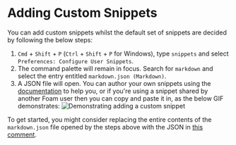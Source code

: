 # Adding Custom Snippets

You can add custom snippets whilst the default set of snippets are decided by following the below steps:

1. `Cmd` + `Shift` + `P` (`Ctrl` + `Shift` + `P` for Windows), type `snippets` and select `Preferences: Configure User Snippets`.
2. The command palette will remain in focus. Search for `markdown` and select the entry entitled `markdown.json (Markdown)`.
3. A JSON file will open. You can author your own snippets using the [documentation](https://code.visualstudio.com/docs/editor/userdefinedsnippets#_create-your-own-snippets) to help you, or if you're using a snippet shared by another Foam user then you can copy and paste it in, as the below GIF demonstrates:
   ![Demonstrating adding a custom snippet](../images/custom-snippet.gif)

To get started, you might consider replacing the entire contents of the `markdown.json` file opened by the steps above with the JSON in [this comment](https://github.com/foambubble/foam/pull/192#issuecomment-666736270).
